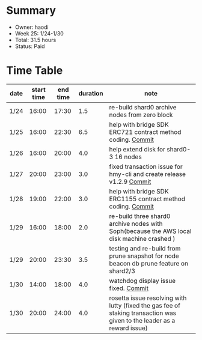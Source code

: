 # Summary
* Owner: haodi
* Week 25: 1/24-1/30
* Total:  31.5 hours
* Status: Paid

# Time Table
| date  | start time  | end time | duration  |  note |
|---|---|---|---|---|
| 1/24 | 16:00 | 17:30 | 1.5 | re-build shard0 archive nodes from zero block |
| 1/25 | 16:00 | 22:30 | 6.5 | help with bridge SDK ERC721 contract method coding. [Commit](https://github.com/harmony-one/ethhmy-bridge.sdk/commit/6688e1784ec72ab2ad41e47ec6fb113c98948f6b) |
| 1/26 | 16:00 | 20:00 | 4.0 | help extend disk for shard0-3 16 nodes |
| 1/27 | 20:00 | 23:00 | 3.0 | fixed transaction issue for hmy-cli and create release v1.2.9 [Commit](https://github.com/harmony-one/go-sdk/commit/c56881c3e94b4ac267b4935e6bf03f94a82eba48) |
| 1/28 | 19:00 | 22:00 | 3.0 | help with bridge SDK ERC1155 contract method coding. [Commit](https://github.com/harmony-one/ethhmy-bridge.sdk/commit/794883fc281f5161dac485385b1d27e2c87032c6) |
| 1/29 | 16:00 | 18:00 | 2.0 | re-build three shard0 archive nodes with Soph(because the AWS local disk machine crashed ) |
| 1/29 | 20:00 | 23:30 | 3.5 | testing and re-build from prune snapshot for node beacon db prune feature on shard2/3 |
| 1/30 | 14:00 | 18:00 | 4.0 | watchdog display issue fixed. [Commit](https://github.com/harmony-one/watchdog/commit/23dd1f22d759f4eb8aa49fafaf29ad97a9f72434) |
| 1/30 | 20:00 | 24:00 | 4.0 | rosetta issue resolving with lutty (fixed the gas fee of staking transaction was given to the leader as a reward issue) |